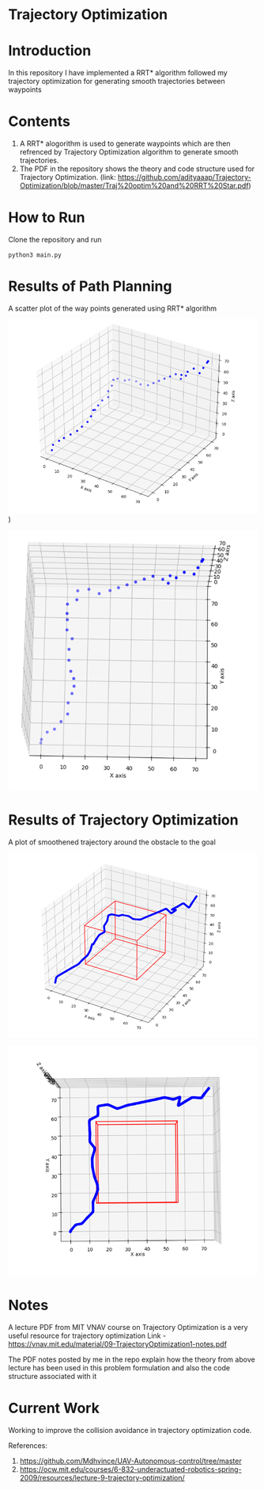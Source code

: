 # Trajectory Optimization

# Introduction
In this repository I have implemented a RRT* algorithm followed my trajectory optimization for generating smooth trajectories between waypoints

# Contents
1. A RRT* alogorithm is used to generate waypoints which are then refrenced by Trajectory Optimization algorithm to generate smooth trajectories.
2. The PDF in the repository shows the theory and code structure used for Trajectory Optimization. (link: https://github.com/adityaaap/Trajectory-Optimization/blob/master/Traj%20optim%20and%20RRT%20Star.pdf)

# How to Run
Clone the repository and run
```
python3 main.py
```

# Results of Path Planning 
A scatter plot of the way points generated using RRT* algorithm

![image](./images/pathPlanning1.png))

![image](./images/pathPlanning%20results%202.png)

# Results of Trajectory Optimization
A plot of smoothened trajectory around the obstacle to the goal

![image](./images/Traj%20Optim%20results%201.png)

![image](./images/traj%20optim%20results%202.png)

# Notes
A lecture PDF from MIT VNAV course on Trajectory Optimization is a very useful resource for trajectory optimization
Link - https://vnav.mit.edu/material/09-TrajectoryOptimization1-notes.pdf

The PDF notes posted by me in the repo explain how the theory from above lecture has been used in this problem formulation and also the code structure associated with it

# Current Work
Working to improve the collision avoidance in trajectory optimization code.


References:
1. https://github.com/Mdhvince/UAV-Autonomous-control/tree/master
2. https://ocw.mit.edu/courses/6-832-underactuated-robotics-spring-2009/resources/lecture-9-trajectory-optimization/

